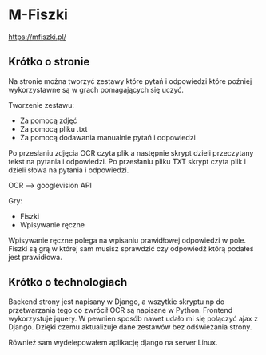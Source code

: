 # M-Fiszki
https://mfiszki.pl/
## Krótko o stronie

Na stronie można tworzyć zestawy które pytań i odpowiedzi które poźniej wykorzystawne są w grach pomagających się uczyć.

Tworzenie zestawu:
- Za pomocą zdjęć
- Za pomocą pliku .txt
- Za pomocą dodawania manualnie pytań i odpowiedzi

Po przesłaniu zdjęcia OCR czyta plik a następnie skrypt dzieli przeczytany tekst na pytania i odpowiedzi.
Po przesłaniu pliku TXT skrypt czyta plik i dzieli słowa na pytania i odpowiedzi.

OCR --> googlevision API


Gry:
- Fiszki
- Wpisywanie ręczne

Wpisywanie ręczne polega na wpisaniu prawidłowej odpowiedzi w pole.
Fiszki są grą w której sam musisz sprawdzić czy odpowiedź którą podałeś jest prawidłowa.


## Krótko o technologiach

Backend strony jest napisany w Django, a wszytkie skryptu np do przetwarzania tego co zwrócił OCR są napisane w Python.
Frontend wykorzystuje jquery.
W pewnien sposób nawet udało mi się połączyć ajax z Django. Dzięki czemu aktualizuje dane zestawów bez odświeżania strony.

Również sam wydelepowałem aplikację django na server Linux.

